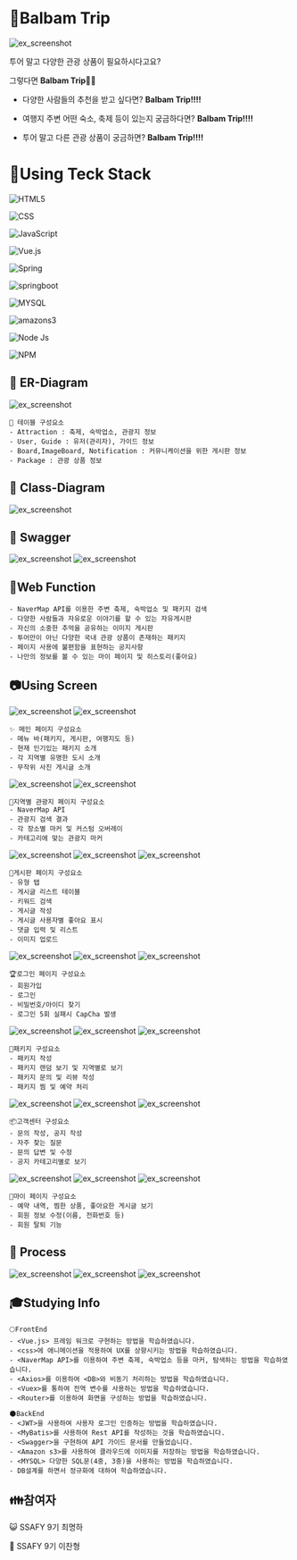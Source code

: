 # 🚶Balbam Trip
![ex_screenshot](https://lab.ssafy.com/cksgud410/balbam_final_seoul_10_lch_cmh/-/raw/master/README_IMG/MainPage.png)


투어 말고 다양한 관광 상품이 필요하시다고요?

그렇다면 **Balbam Trip**👋👋

- 다양한 사람들의 추천을 받고 싶다면? **Balbam Trip!!!!**

- 여행지 주변 어떤 숙소, 축제 등이 있는지 궁금하다면? **Balbam Trip!!!!**

- 투어 말고 다른 관광 상품이 궁금하면? **Balbam Trip!!!!**



# 🔨Using Teck Stack
![HTML5](https://img.shields.io/badge/HTML5-E34F26.svg?&style=for-the-badge&logo=HTML5&logoColor=white) 

![CSS](https://img.shields.io/badge/CSS-1572B6.svg?&style=for-the-badge&logo=CSS3&logoColor=white)

![JavaScript](https://img.shields.io/badge/JavaScript-F7DF1E.svg?&style=for-the-badge&logo=JavaScript&logoColor=white)

![Vue.js](https://img.shields.io/badge/vue.js-4FC08D.svg?&style=for-the-badge&logo=vue.js&logoColor=white)

![Spring](https://img.shields.io/badge/Spring-6DB33F.svg?&style=for-the-badge&logo=spring&logoColor=white)

![springboot](https://img.shields.io/badge/springboot-6DB33F.svg?&style=for-the-badge&logo=springboot&logoColor=white)

![MYSQL](https://img.shields.io/badge/mysql-4479A1.svg?&style=for-the-badge&logo=MYSQL&logoColor=white)

![amazons3](https://img.shields.io/badge/amazons3-4053D6.svg?&style=for-the-badge&logo=amazons3&logoColor=white)

![Node Js](https://img.shields.io/badge/node.js-339933.svg?&style=for-the-badge&logo=node.js&logoColor=white)

![NPM](https://img.shields.io/badge/NPM-CB3837.svg?&style=for-the-badge&logo=node.js&logoColor=white)


## 👋 ER-Diagram
![ex_screenshot](https://lab.ssafy.com/cksgud410/balbam_final_seoul_10_lch_cmh/-/raw/master/README_IMG/ER-Diagram.png)

```
💾 테이블 구성요소
- Attraction : 축제, 숙박업소, 관광지 정보
- User, Guide : 유저(관리자), 가이드 정보 
- Board,ImageBoard, Notification : 커뮤니케이션을 위한 게시판 정보
- Package : 관광 상품 정보
```

## 🎈 Class-Diagram
![ex_screenshot](https://lab.ssafy.com/cksgud410/balbam_final_seoul_10_lch_cmh/-/raw/master/README_IMG/ClassDiagram.png)

## 🎈 Swagger
![ex_screenshot](https://lab.ssafy.com/cksgud410/balbam_final_seoul_10_lch_cmh/-/raw/master/README_IMG/SwaggerContent1.png)
![ex_screenshot](https://lab.ssafy.com/cksgud410/balbam_final_seoul_10_lch_cmh/-/raw/master/README_IMG/SwaggerContent2.png)

## 📢Web Function

```
- NaverMap API를 이용한 주변 축제, 숙박업소 및 패키지 검색
- 다양한 사람들과 자유로운 이야기를 할 수 있는 자유게시판
- 자신의 소중한 추억을 공유하는 이미지 게시판
- 투어만이 아닌 다양한 국내 관광 상품이 존재하는 패키지
- 페이지 사용에 불편함을 표현하는 공지사항
- 나만의 정보를 볼 수 있는 마이 페이지 및 히스토리(좋아요)
```


## 📷Using Screen



![ex_screenshot](https://lab.ssafy.com/cksgud410/balbam_final_seoul_10_lch_cmh/-/raw/master/README_IMG/MainPageContent1.png)
![ex_screenshot](https://lab.ssafy.com/cksgud410/balbam_final_seoul_10_lch_cmh/-/raw/master/README_IMG/MainPageContent2.png)
```
✨ 메인 페이지 구성요소
- 메뉴 바(패키지, 게시판, 여행지도 등)
- 현재 인기있는 패키지 소개
- 각 지역별 유명한 도시 소개
- 무작위 사진 게시글 소개
```

![ex_screenshot](https://lab.ssafy.com/cksgud410/balbam_final_seoul_10_lch_cmh/-/raw/master/README_IMG/MapContent1.png)
![ex_screenshot](https://lab.ssafy.com/cksgud410/balbam_final_seoul_10_lch_cmh/-/raw/master/README_IMG/MapContent2.png)
```
🎈지역별 관광지 페이지 구성요소
- NaverMap API
- 관광지 검색 결과 
- 각 장소별 마커 및 커스텀 오버레이
- 카테고리에 맞는 관광지 마커
```

![ex_screenshot](https://lab.ssafy.com/cksgud410/balbam_final_seoul_10_lch_cmh/-/raw/master/README_IMG/ArticleContent1.png)
![ex_screenshot](https://lab.ssafy.com/cksgud410/balbam_final_seoul_10_lch_cmh/-/raw/master/README_IMG/ArticleContent2.png)
![ex_screenshot](https://lab.ssafy.com/cksgud410/balbam_final_seoul_10_lch_cmh/-/raw/master/README_IMG/ArticleContent3.png)

```
📃게시판 페이지 구성요소
- 유형 탭
- 게시글 리스트 테이블
- 키워드 검색 
- 게시글 작성
- 게시글 사용자별 좋아요 표시
- 댓글 입력 및 리스트 
- 이미지 업로드
```

![ex_screenshot](https://lab.ssafy.com/cksgud410/balbam_final_seoul_10_lch_cmh/-/raw/master/README_IMG/LoginContent1.png)
![ex_screenshot](https://lab.ssafy.com/cksgud410/balbam_final_seoul_10_lch_cmh/-/raw/master/README_IMG/LoginContent2.png)
![ex_screenshot](https://lab.ssafy.com/cksgud410/balbam_final_seoul_10_lch_cmh/-/raw/master/README_IMG/LoginContent3.png)

```
🏆로그인 페이지 구성요소
- 회원가입
- 로그인
- 비밀번호/아이디 찾기
- 로그인 5회 실패시 CapCha 발생
```
![ex_screenshot](https://lab.ssafy.com/cksgud410/balbam_final_seoul_10_lch_cmh/-/raw/master/README_IMG/PackageContent1.png)
![ex_screenshot](https://lab.ssafy.com/cksgud410/balbam_final_seoul_10_lch_cmh/-/raw/master/README_IMG/PackageContent2.png)
![ex_screenshot](https://lab.ssafy.com/cksgud410/balbam_final_seoul_10_lch_cmh/-/raw/master/README_IMG/PackageContent3.png)

```
👦패키지 구성요소
- 패키지 작성
- 패키지 랜덤 보기 및 지역별로 보기
- 패키지 문의 및 리뷰 작성
- 패키지 찜 및 예약 처리
```
![ex_screenshot](https://lab.ssafy.com/cksgud410/balbam_final_seoul_10_lch_cmh/-/raw/master/README_IMG/NotificationContent1.png)
![ex_screenshot](https://lab.ssafy.com/cksgud410/balbam_final_seoul_10_lch_cmh/-/raw/master/README_IMG/NotificationContent2.png)
![ex_screenshot](https://lab.ssafy.com/cksgud410/balbam_final_seoul_10_lch_cmh/-/raw/master/README_IMG/NotificationContent3.png)

```
📦고객센터 구성요소
- 문의 작성, 공지 작성
- 자주 찾는 질문
- 문의 답변 및 수정
- 공지 카테고리별로 보기
```

![ex_screenshot](https://lab.ssafy.com/cksgud410/balbam_final_seoul_10_lch_cmh/-/raw/master/README_IMG/HistoryConten1.png)
![ex_screenshot](https://lab.ssafy.com/cksgud410/balbam_final_seoul_10_lch_cmh/-/raw/master/README_IMG/HistoryConten2.png)
![ex_screenshot](https://lab.ssafy.com/cksgud410/balbam_final_seoul_10_lch_cmh/-/raw/master/README_IMG/HistoryConten3.png)

```
👷마이 페이지 구성요소
- 예약 내역, 찜한 상품, 좋아요한 게시글 보기
- 회원 정보 수정(이름, 전화번호 등)
- 회원 탈퇴 기능
```
## 🎈 Process
![ex_screenshot](https://lab.ssafy.com/cksgud410/balbam_final_seoul_10_lch_cmh/-/raw/master/README_IMG/Process1.png)
![ex_screenshot](https://lab.ssafy.com/cksgud410/balbam_final_seoul_10_lch_cmh/-/raw/master/README_IMG/Process2.png)
![ex_screenshot](https://lab.ssafy.com/cksgud410/balbam_final_seoul_10_lch_cmh/-/raw/master/README_IMG/Process3.png)

## 🎓Studying Info

```
🌕FrontEnd
- <Vue.js> 프레임 워크로 구현하는 방법을 학습하였습니다.
- <css>에 애니메이션을 적용하여 UX를 상향시키는 방법을 학습하였습니다.
- <NaverMap API>를 이용하여 주변 축제, 숙박업소 등을 마커, 탐색하는 방법을 학습하였습니다.
- <Axios>를 이용하여 <DB>와 비동기 처리하는 방법을 학습하였습니다.
- <Vuex>를 통하여 전역 변수를 사용하는 방법을 학습하였습니다.
- <Router>를 이용하여 화면을 구성하는 방법을 학습하였습니다.
```

```
🌑BackEnd
- <JWT>을 사용하여 사용자 로그인 인증하는 방법을 학습하였습니다.
- <MyBatis>를 사용하여 Rest API를 작성하는 것을 학습하였습니다.
- <Swagger>을 구현하여 API 가이드 문서를 만들었습니다.
- <Amazon s3>를 사용하여 클라우드에 이미지를 저장하는 방법을 학습하였습니다.
- <MYSQL> 다양한 SQL문(4중, 3중)을 사용하는 방법을 학습하였습니다.
- DB설계를 하면서 정규화에 대하여 학습하였습니다.
```

## 👪참여자

😺 SSAFY 9기 최명하

👲 SSAFY 9기 이찬형




